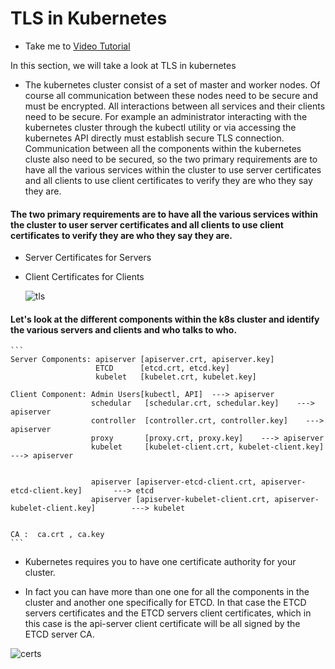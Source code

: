 # TLS in Kubernetes
  - Take me to [Video Tutorial](https://kodekloud.com/courses/539883/lectures/9808256)
  
In this section, we will take a look at TLS in kubernetes

- The kubernetes cluster consist of a set of master and worker nodes. Of course all communication between these nodes need to be secure and must be encrypted. All interactions between all services and their clients need to be secure. For example an administrator interacting with the kubernetes cluster through the kubectl utility or via accessing the kubernetes API directly must establish secure TLS connection. Communication between all the components within the kubernetes cluste also need to be secured, so the two primary requirements are to have all the various services within the cluster to use server certificates and all clients to use client certificates to verify they are who they say they are.

#### The two primary requirements are to have all the various services within the cluster to user server certificates and all clients to use client certificates to verify they are who they say they are.
- Server Certificates for Servers
- Client Certificates for Clients

  ![tls](../../images/tls.PNG)
  
#### Let's look at the different components within the k8s cluster and identify the various servers and clients and who talks to who.

	
	```
	Server Components: apiserver [apiserver.crt, apiserver.key]
					   ETCD      [etcd.crt, etcd.key]
					   kubelet   [kubelet.crt, kubelet.key]

	Client Component: Admin Users[kubectl, API]  ---> apiserver
					  schedular   [schedular.crt, schedular.key]    ---> apiserver
					  controller  [controller.crt, controller.key]    ---> apiserver
					  proxy 	  [proxy.crt, proxy.key]    ---> apiserver
					  kubelet 	  [kubelet-client.crt, kubelet-client.key]    ---> apiserver


					  apiserver [apiserver-etcd-client.crt, apiserver-etcd-client.key]    	 ---> etcd
					  apiserver [apiserver-kubelet-client.crt, apiserver-kubelet-client.key]    	---> kubelet


	CA :  ca.crt , ca.key
    ```

- Kubernetes requires you to have one certificate authority for your cluster.

- In fact you can have more than one one for all the components in the cluster and another one specifically for ETCD. In that case the ETCD servers certificates and the ETCD servers client certificates, which in this case is the api-server client certificate will be all signed by the ETCD server CA.

![certs](../../images/certs.PNG)
  
